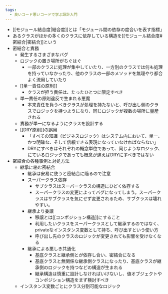 ```yaml
---
tags:
  - 良いコード悪いコードで学ぶ設計入門
---
```

- [[モジュール結合度|結合度]]とは「モジュール間の依存の度合いを表す指標」
- あるクラスがほかの多くのクラスに依存している構造を[[モジュール結合度#密結合|密結合]]という
- 密結合と責務
	- 発生するさまざまなバグ
	- ロジックの置き場所がちぐはぐ
		- 一部のクラスに処理が集中していたり、一方別のクラスでは何も処理を持っていなかったり、他のクラスの一部のメソッドを無理やり都合よく流用していたり
	- [[単一責任の原則]]
		- クラスが担う責任は、たったひとつに限定すべき
	- 単一責任の原則違反で生まれる悪魔
		- 本来責任を負うべきクラスが処理を持たないと、呼び出し側のクラスでロジックを持つようになり、同じロジックが複数の場所に量産される
	- 責務が単一になるようにクラスを設計する
	- [[DRY原則]]の誤用
		- 「すべての知識（ビジネスロジック）はシステム内において、単一、かつ明確な、そして信頼できる表現になっていなければならない」
		- DRYにすべきはそれぞれの概念単位であって、同じようなロジック、にているロジックであっても概念が違えばDRYにすべきではない
- 密結合の各種事例と対処方法
	- 継承に絡む密結合
		- 継承は安易に使うと密結合に陥るので注意
		- スーパークラス依存
			- サブクラスはスーパークラスの構造にひどく依存する
			- スーパークラスの変更によってバグになってしまう。スーパークラスはサブクラスを気にせず変更されるため、サブクラスは壊れやすい。
		- 継承より委譲
			- 移譲とは[[コンポジション構造]]にすること
			- 利用したいクラスをスーパークラスとして継承するのではなく、privateなインスタンス変数として持ち、呼び出すという使い方
			- 呼び出し先のクラスのロジックが変更されても影響を受けなくなる
		- 継承による悪しき共通化
			- 基底クラスと継承側とが依存し合い、密結合になる
			- 基底クラスと無関係な継承側クラスになったり、基底クラスが継承側のロジックを持つなどの構造が生まれる
			- 継承構造は慎重に設計しなければいけないし、値オブジェクトやコンポジション構造をまず検討すべき
	- インスタンス変数ごとにクラス分割可能なロジック